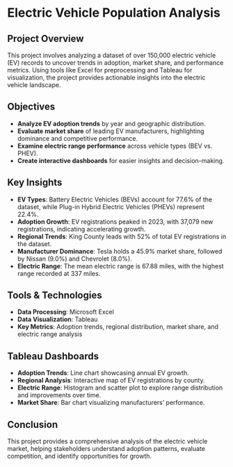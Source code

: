 # Electric Vehicle Population Analysis

## Project Overview
This project involves analyzing a dataset of over 150,000 electric vehicle (EV) records to uncover trends in adoption, market share, and performance metrics. Using tools like Excel for preprocessing and Tableau for visualization, the project provides actionable insights into the electric vehicle landscape.

## Objectives
- **Analyze EV adoption trends** by year and geographic distribution.
- **Evaluate market share** of leading EV manufacturers, highlighting dominance and competitive performance.
- **Examine electric range performance** across vehicle types (BEV vs. PHEV).
- **Create interactive dashboards** for easier insights and decision-making.

## Key Insights
- **EV Types**: Battery Electric Vehicles (BEVs) account for 77.6% of the dataset, while Plug-in Hybrid Electric Vehicles (PHEVs) represent 22.4%.
- **Adoption Growth**: EV registrations peaked in 2023, with 37,079 new registrations, indicating accelerating growth.
- **Regional Trends**: King County leads with 52% of total EV registrations in the dataset.
- **Manufacturer Dominance**: Tesla holds a 45.9% market share, followed by Nissan (9.0%) and Chevrolet (8.0%).
- **Electric Range**: The mean electric range is 67.88 miles, with the highest range recorded at 337 miles.

## Tools & Technologies
- **Data Processing**: Microsoft Excel
- **Data Visualization**: Tableau
- **Key Metrics**: Adoption trends, regional distribution, market share, and electric range analysis

## Tableau Dashboards
- **Adoption Trends**: Line chart showcasing annual EV growth.
- **Regional Analysis**: Interactive map of EV registrations by county.
- **Electric Range**: Histogram and scatter plot to explore range distribution and improvements over time.
- **Market Share**: Bar chart visualizing manufacturers’ performance.

## Conclusion
This project provides a comprehensive analysis of the electric vehicle market, helping stakeholders understand adoption patterns, evaluate competition, and identify opportunities for growth.
